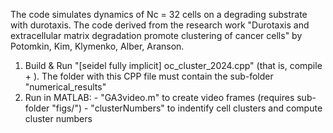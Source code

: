 The code simulates dynamics of Nc = 32 cells on a degrading substrate with durotaxis. The code derived from the research work "Durotaxis and extracellular matrix degradation 
 promote clustering of cancer cells" by Potomkin, Kim, Klymenko, Alber, Aranson. 

 1. Build & Run "[seidel fully implicit] oc_cluster_2024.cpp" (that is, compile + ). The folder with this CPP file must contain the sub-folder "numerical_results"
 2. Run in MATLAB:
         - "GA3video.m" to create video frames (requires sub-folder "figs/")
         - "clusterNumbers" to indentify cell clusters and compute cluster numbers

     
